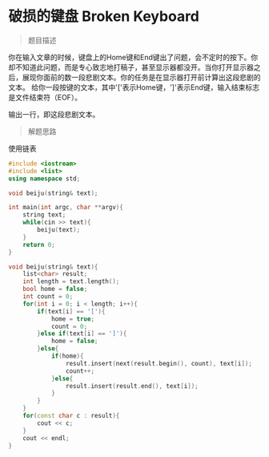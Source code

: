 # 破损的键盘 Broken Keyboard

> 题目描述

你在输入文章的时候，键盘上的Home键和End键出了问题，会不定时的按下。你却不知道此问题，而是专心致志地打稿子，甚至显示器都没开。当你打开显示器之后，展现你面前的数一段悲剧文本。你的任务是在显示器打开前计算出这段悲剧的文本。
给你一段按键的文本，其中'['表示Home键，']'表示End键，输入结束标志是文件结束符（EOF）。

输出一行，即这段悲剧文本。

> 解题思路

使用链表

```c++
#include <iostream>
#include <list>
using namespace std;

void beiju(string& text);

int main(int argc, char **argv){
	string text;
	while(cin >> text){
		beiju(text);
	}
	return 0;
}

void beiju(string& text){
	list<char> result;
	int length = text.length();
	bool home = false;
	int count = 0;
	for(int i = 0; i < length; i++){
		if(text[i] == '['){
			home = true;
			count = 0;
		}else if(text[i] == ']'){
			home = false;
		}else{
			if(home){
				result.insert(next(result.begin(), count), text[i]);
				count++;
			}else{
				result.insert(result.end(), text[i]);
			}
		}
	}
	for(const char c : result){
		cout << c;
	}
	cout << endl;
}
```